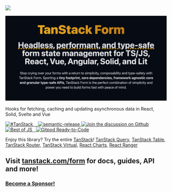<img src="https://static.scarf.sh/a.png?x-pxid=be2d8a11-9712-4c1d-9963-580b2d4fb133" />

![TanStack Form Header](https://github.com/TanStack/form/raw/main/media/repo-header.png)

Hooks for fetching, caching and updating asynchronous data in React, Solid, Svelte and Vue

<a href="https://twitter.com/intent/tweet?button_hashtag=TanStack" target="\_parent">
  <img alt="#TanStack" src="https://img.shields.io/twitter/url?color=%2308a0e9&label=%23TanStack&style=social&url=https%3A%2F%2Ftwitter.com%2Fintent%2Ftweet%3Fbutton_hashtag%3DTanStack">
</a><a href="https://discord.com/invite/WrRKjPJ" target="\_parent">
  <img alt="" src="https://img.shields.io/badge/Discord-TanStack-%235865F2" />
</a><a href="https://www.npmjs.com/package/@tanstack/form-core" target="\_parent">
  <img alt="" src="https://img.shields.io/npm/dm/@tanstack/form-core.svg" />
</a><a href="https://bundlephobia.com/package/@tanstack/form@latest" target="\_parent">
  <img alt="" src="https://badgen.net/bundlephobia/minzip/@tanstack/form" />
</a><a href="#badge">
    <img alt="semantic-release" src="https://img.shields.io/badge/%20%20%F0%9F%93%A6%F0%9F%9A%80-semantic--release-e10079.svg">
  </a><a href="https://github.com/TanStack/form/discussions">
  <img alt="Join the discussion on Github" src="https://img.shields.io/badge/Github%20Discussions%20%26%20Support-Chat%20now!-blue" />
</a><a href="https://bestofjs.org/projects/tanstack-form"><img alt="Best of JS" src="https://img.shields.io/endpoint?url=https://bestofjs-serverless.now.sh/api/project-badge?fullName=TanStack%2Fform%26since=daily" /></a><a href="https://github.com/TanStack/form/" target="\_parent">
  <img alt="" src="https://img.shields.io/github/stars/TanStack/form.svg?style=social&label=Star" />
</a><a href="https://twitter.com/tannerlinsley" target="\_parent">
  <img alt="" src="https://img.shields.io/twitter/follow/tannerlinsley.svg?style=social&label=Follow" />
</a> <a href="https://gitpod.io/from-referrer/">
  <img src="https://img.shields.io/badge/Gitpod-Ready--to--Code-blue?logo=gitpod" alt="Gitpod Ready-to-Code"/>
</a>

Enjoy this library? Try the entire [TanStack](https://tanstack.com)! [TanStack Query](https://github.com/TanStack/query), [TanStack Table](https://github.com/TanStack/table), [TanStack Router](https://github.com/tanstack/router), [TanStack Virtual](https://github.com/tanstack/virtual), [React Charts](https://github.com/TanStack/react-charts), [React Ranger](https://github.com/TanStack/ranger)

## Visit [tanstack.com/form](https://tanstack.com/form) for docs, guides, API and more!

### [Become a Sponsor!](https://github.com/sponsors/tannerlinsley/)

<!-- Use the force, Luke! -->
